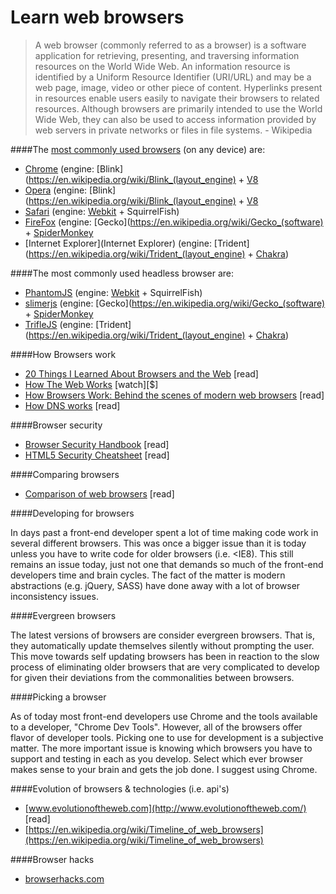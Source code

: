 # Learn web browsers

> A web browser (commonly referred to as a browser) is a software application for retrieving, presenting, and traversing information resources on the World Wide Web. An information resource is identified by a Uniform Resource Identifier (URI/URL) and may be a web page, image, video or other piece of content. Hyperlinks present in resources enable users easily to navigate their browsers to related resources. Although browsers are primarily intended to use the World Wide Web, they can also be used to access information provided by web servers in private networks or files in file systems. - Wikipedia

####The [most commonly used browsers](http://www.sitepoint.com/browser-trends-april-2015-statcounter-vs-netmarketshare/) (on any device) are:

* [Chrome](http://www.google.com/chrome/) (engine: [Blink](https://en.wikipedia.org/wiki/Blink_(layout_engine) + [V8](https://en.wikipedia.org/wiki/V8_(JavaScript_engine))
* [Opera](http://www.opera.com/) (engine: [Blink](https://en.wikipedia.org/wiki/Blink_(layout_engine) + [V8](https://en.wikipedia.org/wiki/V8_(JavaScript_engine))
* [Safari](https://www.apple.com/safari/) (engine: [Webkit](https://en.wikipedia.org/wiki/WebKit) + SquirrelFish)
* [FireFox](https://www.mozilla.org/en-US/firefox/new/) (engine: [Gecko](https://en.wikipedia.org/wiki/Gecko_(software) + [SpiderMonkey](https://en.wikipedia.org/wiki/SpiderMonkey_(software))
* [Internet Explorer](Internet Explorer) (engine: [Trident](https://en.wikipedia.org/wiki/Trident_(layout_engine) + [Chakra](https://en.wikipedia.org/wiki/Chakra_(JScript_engine)))

####The most commonly used headless browser are:

* [PhantomJS](http://phantomjs.org/) (engine: [Webkit](https://en.wikipedia.org/wiki/WebKit) + SquirrelFish)
* [slimerjs](http://slimerjs.org/) (engine: [Gecko](https://en.wikipedia.org/wiki/Gecko_(software) + [SpiderMonkey](https://en.wikipedia.org/wiki/SpiderMonkey_(software))
* [TrifleJS](http://triflejs.org/) (engine: [Trident](https://en.wikipedia.org/wiki/Trident_(layout_engine) + [Chakra](https://en.wikipedia.org/wiki/Chakra_(JScript_engine)))

####How Browsers work

* [20 Things I Learned About Browsers and the Web](http://www.20thingsilearned.com/en-US/foreword/1) [read]
* [How The Web Works](https://www.eventedmind.com/classes/how-the-web-works-7f40254c) [watch][$]
* [How Browsers Work: Behind the scenes of modern web browsers](http://www.html5rocks.com/en/tutorials/internals/howbrowserswork/) [read]
* [How DNS works](https://howdns.works/ep1/) [read]

####Browser security

* [Browser Security Handbook](https://code.google.com/p/browsersec/wiki/Main) [read]
* [HTML5 Security Cheatsheet](https://html5sec.org/#javascript) [read]

####Comparing browsers

* [Comparison of web browsers](https://en.wikipedia.org/wiki/Comparison_of_web_browsers) [read]

####Developing for browsers

In days past a front-end developer spent a lot of time making code work in several different browsers. This was once a bigger issue than it is today unless you have to write code for older browsers (i.e. <IE8). This still remains an issue today, just not one that demands so much of the front-end developers time and brain cycles. The fact of the matter is modern abstractions (e.g. jQuery, SASS) have done away with a lot of browser inconsistency issues.

####Evergreen browsers

The latest versions of browsers are consider evergreen browsers. That is, they automatically update themselves silently without prompting the user. This move towards self updating browsers has been in reaction to the slow process of eliminating older browsers that are very complicated to develop for given their deviations from the commonalities between browsers.

####Picking a browser

As of today most front-end developers use Chrome and the tools available to a developer, "Chrome Dev Tools". However, all of the browsers offer flavor of developer tools. Picking one to use for development is a subjective matter. The more important issue is knowing which browsers you have to support and testing in each as you develop. Select which ever browser makes sense to your brain and gets the job done. I suggest using Chrome.

####Evolution of browsers & technologies (i.e. api's)

* [www.evolutionoftheweb.com](http://www.evolutionoftheweb.com/) [read]
* [https://en.wikipedia.org/wiki/Timeline_of_web_browsers](https://en.wikipedia.org/wiki/Timeline_of_web_browsers)

####Browser hacks

* [browserhacks.com](http://browserhacks.com/)

















 






